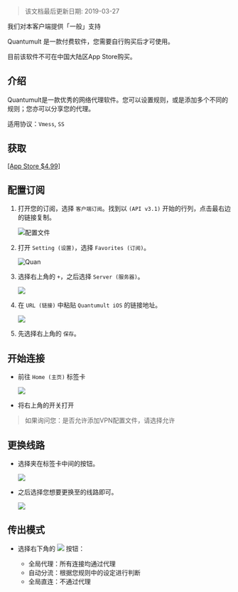 > 该文档最后更新日期: 2019-03-27

<p class="info">我们对本客户端提供「一般」支持</p>
<p class="tip">Quantumult 是一款付费软件，您需要自行购买后才可使用。</p>
<p class="tip">目前该软件不可在中国大陆区App Store购买。</p>

## 介绍

Quantumult是一款优秀的网络代理软件。您可以设置规则，或是添加多个不同的规则；您亦可以分享您的代理。

适用协议：`Vmess`, `SS`

## 获取

[[App Store $4.99]](https://itunes.apple.com/us/app/quantumult/id1252015438?mt=8)

## 配置订阅

1. 打开您的订阅，选择 `客户端订阅`。找到以 `(API v3.1)` 开始的行列，点击最右边的链接复制。

	![配置文件](https://img.niconode.xyz/2019032708491254625ZagvDe8cGAtz87p.png)

2. 打开 `Setting (设置)`，选择 `Favorites (订阅)`。

	![Quan](https://img.niconode.xyz/2018120915390988194v74tvSTm33P0Kxd.png)
		
3. 选择右上角的 `+`，之后选择 `Server (服务器)`。

	![](https://img.niconode.xyz/2018120915410134962yP979gF7aZeVwxl.jpeg)
	
4. 在 `URL (链接)` 中粘贴 `Quantumult iOS` 的链接地址。

	![](https://img.niconode.xyz/2018120915422865336jGZ0CpK2oaOFuyu.jpeg)
	
5. 先选择右上角的 `保存`。


## 开始连接

- 前往 `Home (主页)` 标签卡

	![](https://img.niconode.xyz/20181209154414428574VRptei6sadP1LQ.jpg)
	
- 将右上角的开关打开
> 如果询问您：是否允许添加VPN配置文件，请选择允许

## 更换线路

- 选择夹在标签卡中间的按钮。

	![](https://img.niconode.xyz/20181209154622477483C7drZgNNx33wa8.png)
	
- 之后选择您想要更换至的线路即可。

	![](https://img.niconode.xyz/2018120915470342245l2lLLbYSXXYq3Xh.png)
## 传出模式

- 选择右下角的 ![](https://img.niconode.xyz/2018120915452147240CGKFJvYCm0MoIdE.png) 按钮：
	
	- 全局代理：所有连接均通过代理
	- 自动分流：根据您规则中的设定进行判断
	- 全局直连：不通过代理
